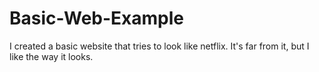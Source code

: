 # Basic-Web-Example
I created a basic website that tries to look like netflix. It's far from it, but I like the way it looks.
